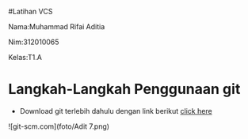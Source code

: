 #Latihan VCS

Nama:Muhammad Rifai Aditia<br>

Nim:312010065<br>

Kelas:T1.A<br>

# Langkah-Langkah Penggunaan git

* Download git terlebih dahulu dengan link berikut [click here](https://git-scm.com) <br>

![git-scm.com](foto/Adit 7.png) <br>
